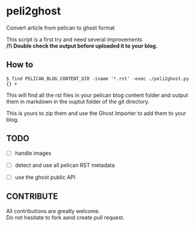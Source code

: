 # peli2ghost
Convert article from pelican to ghost format

This  script is a first try and need several improvements  
**/!\ Double check the output before uploaded it to your blog.**

## How to
`$ find PELICAN_BLOG_CONTENT_DIR -iname '*.rst' -exec ./peli2ghost.py {} +`

This will find all the rst files in your pelican blog content folder and output  
them in markdown in the ouptut folder of the git directory.

This is yours to zip them and use the Ghost Importer to add them to your blog.


## TODO
* [ ] handle images
* [ ] detect and use all pelican RST metadata
* [ ] use the ghost public API


## CONTRIBUTE
All contributions are greatly welcome.  
Do not hesitate to fork aand create pull request.
